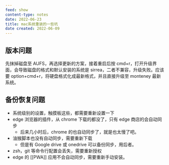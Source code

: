 ```yaml
---
feed: show
content-type: notes
date: 2022-06-23
title: mac系统重装的一些坑
date created: 2022-06-09
---
```


## 版本问题

先抹掉磁盘至 AUFS，再选择更新的方案，接着重启后按 cmd+r，打开升级界面，会导致磁盘的格式和默认安装的系统是 sirrea，二者不兼容，升级失败。应该要 option+cmd+r，将硬盘格式化成最新格式，并且直接升级至 monteney 最新系统。

## 备份恢复问题

- 系统级别的设置，触摸板这些，都需要重新设置一下
- edge 浏览器的插件，从 chrome 下载的都没了，只有 edge 商店的会自动同步
	- 后来几小时后，chrome 的也自动同步了，就是也太慢了吧。
- 油猴脚本也没有自动同步，需要重新下载
	- 但是有 Google drive 或 onedrive 可以备份同步，用后者。
- zsh，git 等命令行配置会丢失，需要重新授权
- edge 的 [[PWA]] 应用不会自动同步，需要重新手动安装。

